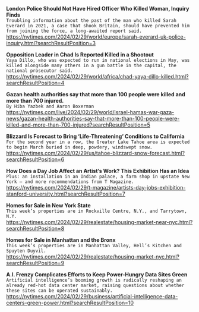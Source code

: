**London Police Should Not Have Hired Officer Who Killed Woman, Inquiry Finds**\
`Troubling information about the past of the man who killed Sarah Everard in 2021, a case that shook Britain, should have prevented him from joining the force, a long-awaited report said.`\
https://nytimes.com/2024/02/29/world/europe/sarah-everard-uk-police-inquiry.html?searchResultPosition=3

**Opposition Leader in Chad Is Reported Killed in a Shootout**\
`Yaya Dillo, who was expected to run in national elections in May, was killed alongside many others in a gun battle in the capital, the national prosecutor said.`\
https://nytimes.com/2024/02/29/world/africa/chad-yaya-dillo-killed.html?searchResultPosition=4

**Gazan health authorities say that more than 100 people were killed and more than 700 injured.**\
`By Hiba Yazbek and Aaron Boxerman`\
https://nytimes.com/live/2024/02/29/world/israel-hamas-war-gaza-news/gazan-health-authorities-say-that-more-than-100-people-were-killed-and-more-than-700-injured?searchResultPosition=5

**Blizzard Is Forecast to Bring ‘Life-Threatening’ Conditions to California**\
`For the second year in a row, the Greater Lake Tahoe area is expected to begin March buried in deep, powdery, windswept snow.`\
https://nytimes.com/2024/02/29/us/tahoe-blizzard-snow-forecast.html?searchResultPosition=6

**How Does a Day Job Affect an Artist’s Work? This Exhibition Has an Idea**\
`Plus: an installation in an Indian palace, a farm shop in upstate New York — and more recommendations from T Magazine.`\
https://nytimes.com/2024/02/29/t-magazine/artists-day-jobs-exhibition-stanford-university.html?searchResultPosition=7

**Homes for Sale in New York State**\
`This week’s properties are in Rockville Centre, N.Y., and Tarrytown, N.Y.`\
https://nytimes.com/2024/02/29/realestate/housing-market-near-nyc.html?searchResultPosition=8

**Homes for Sale in Manhattan and the Bronx**\
`This week’s properties are in Manhattan Valley, Hell’s Kitchen and Spuyten Duyvil.`\
https://nytimes.com/2024/02/29/realestate/housing-market-nyc.html?searchResultPosition=9

**A.I. Frenzy Complicates Efforts to Keep Power-Hungry Data Sites Green**\
`Artificial intelligence’s booming growth is radically reshaping an already red-hot data center market, raising questions about whether these sites can be operated sustainably.`\
https://nytimes.com/2024/02/29/business/artificial-intelligence-data-centers-green-power.html?searchResultPosition=10

